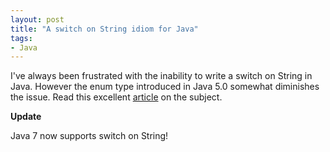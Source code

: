 ```yaml
---
layout: post
title: "A switch on String idiom for Java"
tags:
- Java
---
```


I've always been frustrated with the inability to write a switch on
String in Java.  However the enum type introduced in Java 5.0 somewhat
diminishes the issue. Read this excellent
[article](http://www.xefer.com/2006/12/switchonstring) on the subject.

**Update**

Java 7 now supports switch on String!
